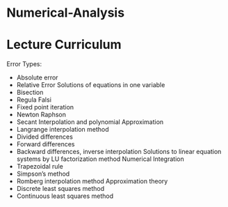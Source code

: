 # Numerical-Analysis
# Lecture Curriculum
Error Types:
*  Absolute error
*  Relative Error
Solutions of equations in one variable
*  Bisection
*  Regula Falsi
*  Fixed point iteration
*  Newton Raphson
*  Secant
Interpolation and polynomial Approximation
*  Langrange interpolation method
*  Divided differences
*  Forward differences
*  Backward differences, inverse interpolation
Solutions to linear equation systems by LU factorization method
Numerical Integration
*  Trapezoidal rule
*   Simpson’s method
*  Romberg interpolation method
Approximation theory
*  Discrete least squares method
*  Continuous least squares method
